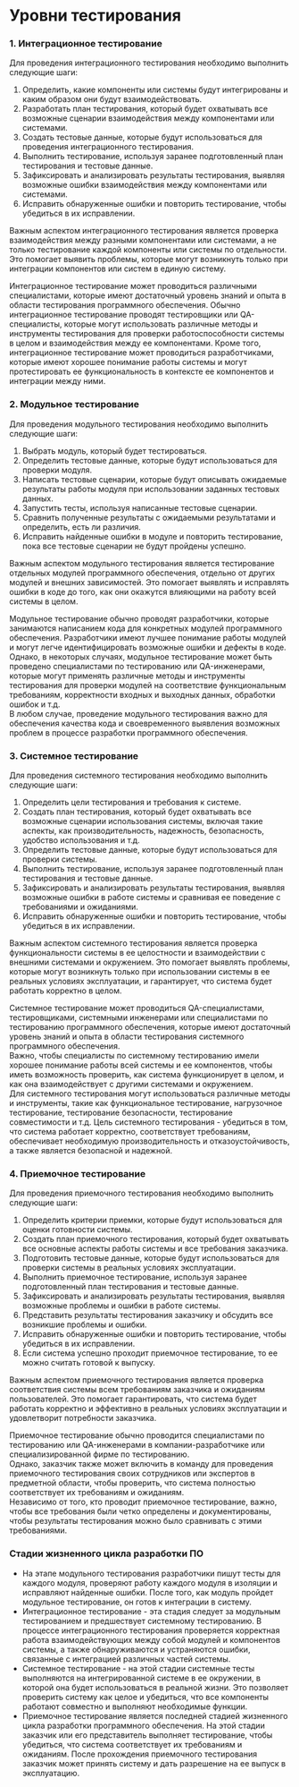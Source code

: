 # Уровни тестирования

### 1. Интеграционное тестирование

Для проведения интеграционного тестирования необходимо выполнить следующие шаги:
1. Определить, какие компоненты или системы будут интегрированы и каким образом они будут взаимодействовать.
2. Разработать план тестирования, который будет охватывать все возможные сценарии взаимодействия между компонентами или системами.
3. Создать тестовые данные, которые будут использоваться для проведения интеграционного тестирования.
4. Выполнить тестирование, используя заранее подготовленный план тестирования и тестовые данные.
5. Зафиксировать и анализировать результаты тестирования, выявляя возможные ошибки взаимодействия между компонентами или системами.
6. Исправить обнаруженные ошибки и повторить тестирование, чтобы убедиться в их исправлении.

Важным аспектом интеграционного тестирования является проверка взаимодействия между разными компонентами или системами, а не только тестирование каждой компоненты или системы по отдельности. Это помогает выявить проблемы, которые могут возникнуть только при интеграции компонентов или систем в единую систему. 

Интеграционное тестирование может проводиться различными специалистами, которые имеют достаточный уровень знаний и опыта в области тестирования программного обеспечения. Обычно интеграционное тестирование проводят тестировщики или QA-специалисты, которые могут использовать различные методы и инструменты тестирования для проверки работоспособности системы в целом и взаимодействия между ее компонентами. Кроме того, интеграционное тестирование может проводиться разработчиками, которые имеют хорошее понимание работы системы и могут протестировать ее функциональность в контексте ее компонентов и интеграции между ними.

### 2. Модульное тестирование

Для проведения модульного тестирования необходимо выполнить следующие шаги:
1. Выбрать модуль, который будет тестироваться.
2. Определить тестовые данные, которые будут использоваться для проверки модуля.
3. Написать тестовые сценарии, которые будут описывать ожидаемые результаты работы модуля при использовании заданных тестовых данных.
4. Запустить тесты, используя написанные тестовые сценарии.
5. Сравнить полученные результаты с ожидаемыми результатами и определить, есть ли различия.
6. Исправить найденные ошибки в модуле и повторить тестирование, пока все тестовые сценарии не будут пройдены успешно.

Важным аспектом модульного тестирования является тестирование отдельных модулей программного обеспечения, отдельно от других модулей и внешних зависимостей. Это помогает выявлять и исправлять ошибки в коде до того, как они окажутся влияющими на работу всей системы в целом.  

Модульное тестирование обычно проводят разработчики, которые занимаются написанием кода для конкретных модулей программного обеспечения. Разработчики имеют лучшее понимание работы модулей и могут легче идентифицировать возможные ошибки и дефекты в коде.  
Однако, в некоторых случаях, модульное тестирование может быть проведено специалистами по тестированию или QA-инженерами, которые могут применять различные методы и инструменты тестирования для проверки модулей на соответствие функциональным требованиям, корректности входных и выходных данных, обработки ошибок и т.д.  
В любом случае, проведение модульного тестирования важно для обеспечения качества кода и своевременного выявления возможных проблем в процессе разработки программного обеспечения.

### 3. Системное тестирование

Для проведения системного тестирования необходимо выполнить следующие шаги:
1. Определить цели тестирования и требования к системе.
2. Создать план тестирования, который будет охватывать все возможные сценарии использования системы, включая такие аспекты, как производительность, надежность, безопасность, удобство использования и т.д.
3. Определить тестовые данные, которые будут использоваться для проверки системы.
4. Выполнить тестирование, используя заранее подготовленный план тестирования и тестовые данные.
5. Зафиксировать и анализировать результаты тестирования, выявляя возможные ошибки в работе системы и сравнивая ее поведение с требованиями и ожиданиями.
6. Исправить обнаруженные ошибки и повторить тестирование, чтобы убедиться в их исправлении.

Важным аспектом системного тестирования является проверка функциональности системы в ее целостности и взаимодействии с внешними системами и окружением. Это помогает выявлять проблемы, которые могут возникнуть только при использовании системы в ее реальных условиях эксплуатации, и гарантирует, что система будет работать корректно в целом.  

Системное тестирование может проводиться QA-специалистами, тестировщиками, системными инженерами или специалистами по тестированию программного обеспечения, которые имеют достаточный уровень знаний и опыта в области тестирования системного программного обеспечения.  
Важно, чтобы специалисты по системному тестированию имели хорошее понимание работы всей системы и ее компонентов, чтобы иметь возможность проверить, как система функционирует в целом, и как она взаимодействует с другими системами и окружением.  
Для системного тестирования могут использоваться различные методы и инструменты, такие как функциональное тестирование, нагрузочное тестирование, тестирование безопасности, тестирование совместимости и т.д. Цель системного тестирования - убедиться в том, что система работает корректно, соответствует требованиям, обеспечивает необходимую производительность и отказоустойчивость, а также является безопасной и надежной.

### 4. Приемочное тестирование

Для проведения приемочного тестирования необходимо выполнить следующие шаги:
1. Определить критерии приемки, которые будут использоваться для оценки готовности системы.
2. Создать план приемочного тестирования, который будет охватывать все основные аспекты работы системы и все требования заказчика.
3. Подготовить тестовые данные, которые будут использоваться для проверки системы в реальных условиях эксплуатации.
4. Выполнить приемочное тестирование, используя заранее подготовленный план тестирования и тестовые данные.
5. Зафиксировать и анализировать результаты тестирования, выявляя возможные проблемы и ошибки в работе системы.
6. Представить результаты тестирования заказчику и обсудить все возникшие проблемы и ошибки.
7. Исправить обнаруженные ошибки и повторить тестирование, чтобы убедиться в их исправлении.
8. Если система успешно проходит приемочное тестирование, то ее можно считать готовой к выпуску.

Важным аспектом приемочного тестирования является проверка соответствия системы всем требованиям заказчика и ожиданиям пользователей. Это помогает гарантировать, что система будет работать корректно и эффективно в реальных условиях эксплуатации и удовлетворит потребности заказчика.  

Приемочное тестирование обычно проводится специалистами по тестированию или QA-инженерами в компании-разработчике или специализированной фирме по тестированию.  
Однако, заказчик также может включить в команду для проведения приемочного тестирования своих сотрудников или экспертов в предметной области, чтобы проверить, что система полностью соответствует их требованиям и ожиданиям.  
Независимо от того, кто проводит приемочное тестирование, важно, чтобы все требования были четко определены и документированы, чтобы результаты тестирования можно было сравнивать с этими требованиями.

### Стадии жизненного цикла разработки ПО

* На этапе модульного тестирования разработчики пишут тесты для каждого модуля, проверяют работу каждого модуля в изоляции и исправляют найденные ошибки. После того, как модуль пройдет модульное тестирование, он готов к интеграции в систему.
* Интеграционное тестирование - эта стадия следует за модульным тестированием и предшествует системному тестированию. В процессе интеграционного тестирования проверяется корректная работа взаимодействующих между собой модулей и компонентов системы, а также обнаруживаются и устраняются ошибки, связанные с интеграцией различных частей системы.
* Системное тестирование - на этой стадии системные тесты выполняются на интегрированной системе в ее окружении, в которой она будет использоваться в реальной жизни. Это позволяет проверить систему как целое и убедиться, что все компоненты работают совместно и выполняют необходимые функции.
* Приемочное тестирование является последней стадией жизненного цикла разработки программного обеспечения. На этой стадии заказчик или его представитель выполняет тестирование, чтобы убедиться, что система соответствует их требованиям и ожиданиям. После прохождения приемочного тестирования заказчик может принять систему и дать разрешение на ее выпуск в эксплуатацию.
